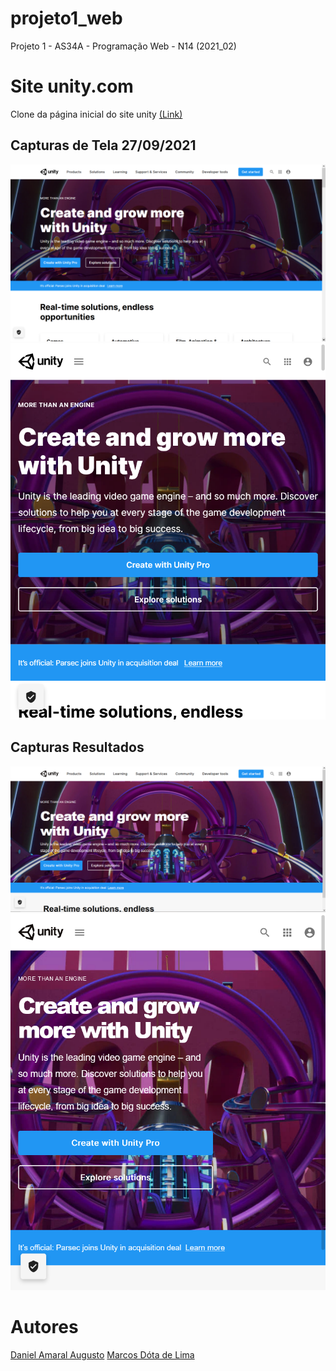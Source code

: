 # projeto1_web
Projeto 1 - AS34A - Programação Web - N14 (2021_02) 

# Site unity.com

Clone da página inicial do site unity [(Link)](https://unity.com/)

## Capturas de Tela 27/09/2021

![Captura Desktop](./capturas/captura_tela.png)
![Captura Mobile](./capturas/captura_tela_m.png)

## Capturas Resultados

![Captura Desktop](./capturas/captura_resultado.png)
![Captura Mobile](./capturas/captura_resultado_m.png)

# Autores
[Daniel Amaral Augusto](https://github.com/dnlaug)
[Marcos Dóta de Lima](https://github.com/marcosdota)
